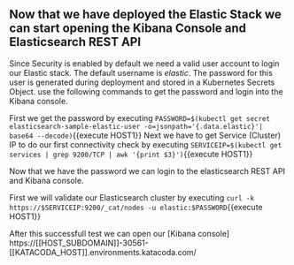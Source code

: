 ## Now that we have deployed the Elastic Stack we can start opening the Kibana Console and Elasticsearch REST API 

Since Security is enabled by default we need a valid user account to login our Elastic stack. The default username is *elastic*. The password for this user is generated during deployment and stored in a Kubernetes Secrets Object. use the following commands to get the password and login into the Kibana console.

First we get the password by executing `PASSWORD=$(kubectl get secret elasticsearch-sample-elastic-user -o=jsonpath='{.data.elastic}'| base64 --decode)`{{execute HOST1}}
Next we have to get Service (Cluster) IP to do our first connectivity check by executing `SERVICEIP=$(kubectl get services | grep 9200/TCP | awk '{print $3}')`{{execute HOST1}}

Now that we have the password we can login to the elasticsearch REST API and Kibana console.

First we will validate our Elasticsearch cluster by executing `curl -k https://$SERVICEIP:9200/_cat/nodes -u elastic:$PASSWORD`{{execute HOST1}}

After this successfull test we can open our [Kibana console] https://[[HOST_SUBDOMAIN]]-30561-[[KATACODA_HOST]].environments.katacoda.com/




